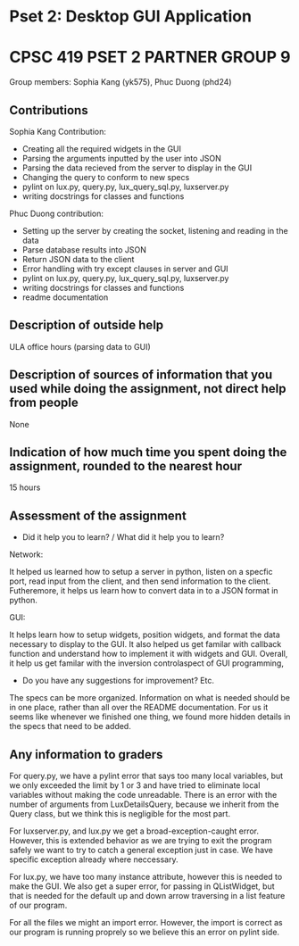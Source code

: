 # Pset 2: Desktop GUI Application

# CPSC 419 PSET 2 PARTNER GROUP 9

Group members: Sophia Kang (yk575), Phuc Duong (phd24)

## Contributions
Sophia Kang Contribution:
- Creating all the required widgets in the GUI
- Parsing the arguments inputted by the user into JSON
- Parsing the data recieved from the server to display in the GUI
- Changing the query to conform to new specs
- pylint on lux.py, query.py, lux_query_sql.py, luxserver.py
- writing docstrings for classes and functions

Phuc Duong contribution:
- Setting up the server by creating the socket, listening and reading in the data
- Parse database results into JSON
- Return JSON data to the client
- Error handling with try except clauses in server and GUI
- pylint on lux.py, query.py, lux_query_sql.py, luxserver.py
- writing docstrings for classes and functions
- readme documentation


## Description of outside help
ULA office hours (parsing data to GUI)

## Description of sources of information that you used while doing the assignment, not direct help from people
None

## Indication of how much time you spent doing the assignment, rounded to the nearest hour
15 hours

## Assessment of the assignment
- Did it help you to learn? / What did it help you to learn?

Network:

It helped us learned how to setup a server in python, listen on a specfic port, read input from the client, and then send information to the client.
Futheremore, it helps us learn how to convert data in to a JSON format in python.

GUI:

It helps learn how to setup widgets, position widgets, and format the data necessary to display to the GUI. 
It also helped us get familar with callback function and understand how to implement it with widgets and GUI.
Overall, it help us get familar with the inversion controlaspect of GUI programming,


- Do you have any suggestions for improvement? Etc.

The specs can be more organized. Information on what is needed should be in one place, rather than all over the README documentation.
For us it seems like whenever we finished one thing, we found more hidden details in the specs that need to be added.

## Any information to graders
For query.py, we have a pylint error that says too many local variables, but we only exceeded the limit by 1 or 3 and have tried to eliminate local variables without making the code unreadable. There is an error with the number of arguments from LuxDetailsQuery, because we inherit from the Query class, but we think this is negligible for the most part. 

For luxserver.py, and lux.py we get a broad-exception-caught error. However, this is extended behavior as we are trying to exit the program safely we want to try to catch a general exception just in case. We have specific exception already where neccessary.

For lux.py, we have too many instance attribute, however this is needed to make the GUI. We also get a super error, for passing in QListWidget, but that is needed for the default up and down arrow traversing in a list feature of our program.

For all the files we might an import error. However, the import is correct as our program is running proprely so we believe this an error on pylint side.


